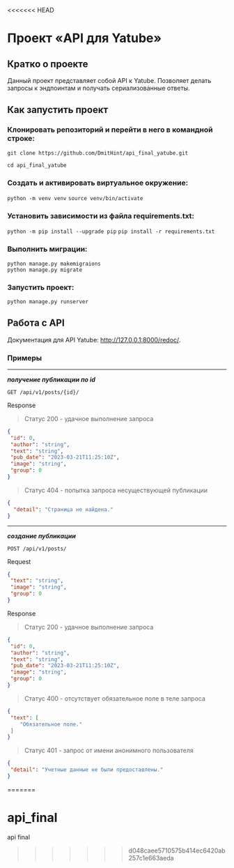 <<<<<<< HEAD
# Проект «API для Yatube»
## Кратко о проекте
Данный проект представляет собой API к Yatube. Позволяет делать запросы к эндпоинтам и получать сериализованные ответы.

## Как запустить проект
### Клонировать репозиторий и перейти в него в командной строке:

```git clone https://github.com/DmitHint/api_final_yatube.git```

```cd api_final_yatube```
### Cоздать и активировать виртуальное окружение:

```python -m venv venv```
```source venv/bin/activate```
### Установить зависимости из файла requirements.txt:

```python -m pip install --upgrade pip```
```pip install -r requirements.txt```
### Выполнить миграции:

```
python manage.py makemigraions
python manage.py migrate
```
### Запустить проект:

```python manage.py runserver```

## Работа с API
Документация для API Yatube: http://127.0.0.1:8000/redoc/.

### Примеры
---
***получение публикации по id***

`GET /api/v1/posts/{id}/`

Response

>Статус 200 - удачное выполнение запроса
```json
{
 "id": 0,   
 "author": "string",  
 "text": "string",  
 "pub_date": "2023-03-21T11:25:10Z",  
 "image": "string", 
 "group": 0 
}
```
>Статус 404 - попытка запроса несуществующей публикации
```json
{
  "detail": "Страница не найдена."
}
```
---
***создание публикации***

`POST /api/v1/posts/`

Request

```json
{
 "text": "string",
 "image": "string",
 "group": 0
}
```
Response

>Статус 200 - удачное выполнение запроса

```json
{
 "id": 0,
 "author": "string",
 "text": "string",
 "pub_date": "2023-03-21T11:25:10Z",
 "image": "string",
 "group": 0
}
```

>Статус 400 - отсутствует обязательное поле в теле запроса

```json
{
 "text": [
    "Обязательное поле."
 ]
}
```

>Статус 401 - запрос от имени анонимного пользователя

```json
{
 "detail": "Учетные данные не были предоставлены."
}
```
=======
# api_final
api final
>>>>>>> d048caee5710575b414ec6420ab257c1e663aeda

